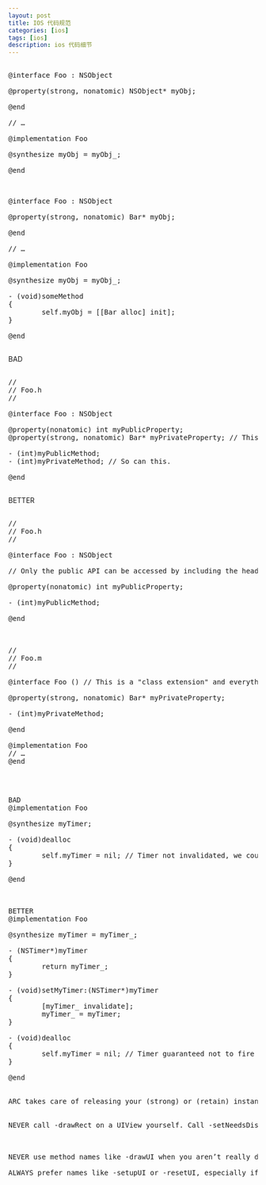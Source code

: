 ```yaml
---
layout: post
title: IOS 代码规范
categories: [ios]
tags: [ios]
description: ios 代码细节
---
```



<pre class="prettyPrint">

@interface Foo : NSObject
 
@property(strong, nonatomic) NSObject* myObj;
 
@end
 
// …
 
@implementation Foo
 
@synthesize myObj = myObj_;
 
@end

</pre>



<pre class="prettyPrint">

@interface Foo : NSObject
 
@property(strong, nonatomic) Bar* myObj;
 
@end
 
// …
 
@implementation Foo
 
@synthesize myObj = myObj_;
 
- (void)someMethod
{
        self.myObj = [[Bar alloc] init];
}
 
@end

</pre>


BAD

<pre class="prettyPrint">

//
// Foo.h
//
 
@interface Foo : NSObject
 
@property(nonatomic) int myPublicProperty;
@property(strong, nonatomic) Bar* myPrivateProperty; // This can be accessed by anyone who includes the header
 
- (int)myPublicMethod;
- (int)myPrivateMethod; // So can this.
 
@end

</pre>

BETTER

<pre class="prettyPrint">

//
// Foo.h
//
 
@interface Foo : NSObject
 
// Only the public API can be accessed by including the header
 
@property(nonatomic) int myPublicProperty;
 
- (int)myPublicMethod;
 
@end



//
// Foo.m
//
 
@interface Foo () // This is a "class extension" and everything declared in it is private, because it’s in the implementation file
 
@property(strong, nonatomic) Bar* myPrivateProperty;
 
- (int)myPrivateMethod;
 
@end
 
@implementation Foo
// …
@end

</pre>









<pre class="prettyPrint">


BAD
@implementation Foo
 
@synthesize myTimer;
 
- (void)dealloc
{
        self.myTimer = nil; // Timer not invalidated, we could get called back if the timer fires after we’re dealloced!
}
 
@end



BETTER
@implementation Foo
 
@synthesize myTimer = myTimer_;
 
- (NSTimer*)myTimer
{
        return myTimer_;
}
 
- (void)setMyTimer:(NSTimer*)myTimer
{
        [myTimer_ invalidate];
        myTimer_ = myTimer;
}
 
- (void)dealloc
{
        self.myTimer = nil; // Timer guaranteed not to fire after we’re gone! Still necessary under ARC.
}
 
@end


ARC takes care of releasing your (strong) or (retain) instance variables at -dealloc time, but it does it directly, rather than by calling your custom setters. So if your custom setters have other side effects (like invaliding timers) you must still make sure to invoke them yourself.


NEVER call -drawRect on a UIView yourself. Call -setNeedsDisplay.



NEVER use method names like -drawUI when you aren’t really drawing anything.

ALWAYS prefer names like -setupUI or -resetUI, especially if there’s the possibility the method can be called more than once.

</pre>










